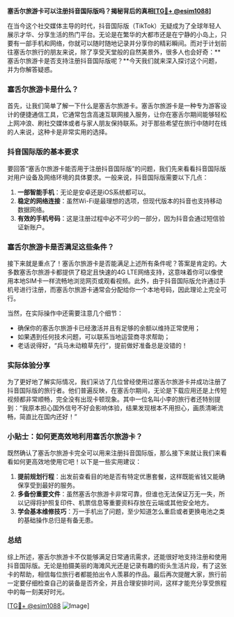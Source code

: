 **塞舌尔旅游卡可以注册抖音国际版吗？揭秘背后的真相[[TG💪+ @esim1088](https://t.me/s/esim1088)]**

在当今这个社交媒体主导的时代，抖音国际版（TikTok）无疑成为了全球年轻人展示才华、分享生活的热门平台。无论是在繁华的大都市还是在宁静的小岛上，只要有一部手机和网络，你就可以随时随地记录并分享你的精彩瞬间。而对于计划前往塞舌尔旅行的朋友来说，除了享受天堂般的自然美景外，很多人也会好奇：**塞舌尔旅游卡是否支持注册抖音国际版呢？**今天我们就来深入探讨这个问题，并为你解答疑惑。

### 塞舌尔旅游卡是什么？

首先，让我们简单了解一下什么是塞舌尔旅游卡。塞舌尔旅游卡是一种专为游客设计的便捷通信工具，它通常包含高速互联网接入服务，让你在塞舌尔期间能够轻松上网冲浪、刷社交媒体或者与家人朋友保持联系。对于那些希望在旅行中随时在线的人来说，这种卡是非常实用的选择。

### 抖音国际版的基本要求

要回答“塞舌尔旅游卡能否用于注册抖音国际版”的问题，我们先来看看抖音国际版对用户设备及网络环境的具体要求。一般来说，抖音国际版需要以下几点：

1. **一部智能手机**：无论是安卓还是iOS系统都可以。
2. **稳定的网络连接**：虽然Wi-Fi是最理想的选项，但现代版本的抖音也支持移动数据网络。
3. **有效的手机号码**：这是注册过程中必不可少的一部分，因为抖音会通过短信验证新账户。

### 塞舌尔旅游卡是否满足这些条件？

接下来就是重点了！塞舌尔旅游卡是否能满足上述所有条件呢？答案是肯定的。大多数塞舌尔旅游卡都提供了稳定且快速的4G LTE网络支持，这意味着你可以像使用本地SIM卡一样流畅地浏览网页或观看视频。此外，由于抖音国际版允许通过手机号进行注册，而塞舌尔旅游卡通常会分配给你一个本地号码，因此理论上完全可行。

当然，在实际操作中还需要注意几个细节：
- 确保你的塞舌尔旅游卡已经激活并且有足够的余额以维持正常使用；
- 如果遇到任何技术问题，可以联系当地运营商寻求帮助；
- 老话说得好，“兵马未动粮草先行”，提前做好准备总是没错的！

### 实际体验分享

为了更好地了解实际情况，我们采访了几位曾经使用过塞舌尔旅游卡并成功注册了抖音国际版的旅行者。他们普遍反映，在塞舌尔期间，无论是下载应用还是上传短视频都非常顺畅，完全没有出现卡顿现象。其中一位名叫小李的旅行者还特别提到：“我原本担心国外信号不好会影响体验，结果发现根本不用担心，画质清晰流畅，简直比在国内还好！”

### 小贴士：如何更高效地利用塞舌尔旅游卡？

既然确认了塞舌尔旅游卡完全可以用来注册抖音国际版，那么接下来就让我们来看看如何更高效地使用它吧！以下是一些实用建议：

1. **提前规划行程**：出发前查看目的地是否有特定优惠套餐，这样既能省钱又能确保享受到最好的服务。
2. **多备份重要文件**：虽然塞舌尔旅游卡非常可靠，但谁也无法保证万无一失，所以记得将护照复印件、机票信息等重要资料存放在云端或其他安全地方。
3. **学会基本维修技巧**：万一手机出了问题，至少知道怎么重启或者更换电池之类的基础操作总归是有备无患。

### 总结

综上所述，塞舌尔旅游卡不仅能够满足日常通讯需求，还能很好地支持注册和使用抖音国际版。无论是拍摄美丽的海滩风光还是记录有趣的街头生活片段，有了这张卡的帮助，相信每位旅行者都能拍出令人羡慕的作品。最后再次提醒大家，旅行前一定要仔细检查自己的装备是否齐全，并且合理安排时间，这样才能充分享受旅程中的每一刻美好时光。

[[TG💪+ @esim1088](https://t.me/s/esim1088) ![Image](https://i.postimg.cc/4NQfJmqS/Snipaste-2025-05-13-00-14-12.png)]